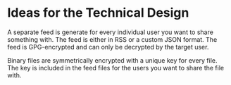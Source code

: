 # Ideas for the Technical Design

A separate feed is generate for every individual user you want to
share something with. The feed is either in RSS or a custom JSON
format. The feed is GPG-encrypted and can only be decrypted by the
target user.

Binary files are symmetrically encrypted with a unique key for every
file. The key is included in the feed files for the users you want to
share the file with.
